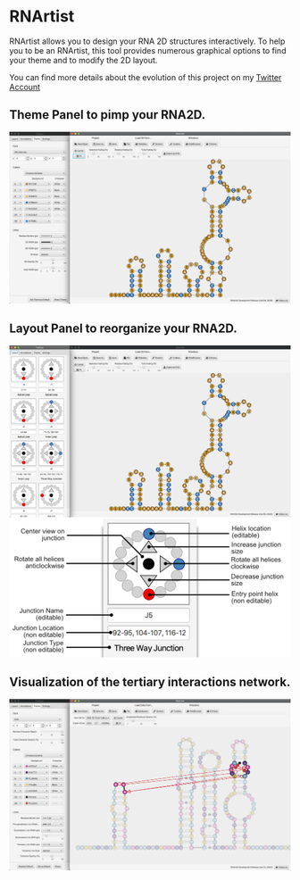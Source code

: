 RNArtist
=========

RNArtist allows you to design your RNA 2D structures interactively. To help you to be an RNArtist, this tool provides numerous graphical options to find your theme and to modify the 2D layout.

You can find more details about the evolution of this project on my [Twitter Account](https://twitter.com/rnartist_app)

## Theme Panel to pimp your RNA2D.
![Screen Capture](media/Capture%20d’écran%202020-05-08%20à%2016.13.13.png)

## Layout Panel to reorganize your RNA2D.
![Screen Capture](media/Capture%20d’écran%202020-05-08%20à%2016.17.23.png)
![Screen Capture](media/JunctionKnob.png)

## Visualization of the tertiary interactions network.
![Screen Capture](media/Capture%20d’écran%202020-05-13%20à%2015.34.20.png)



